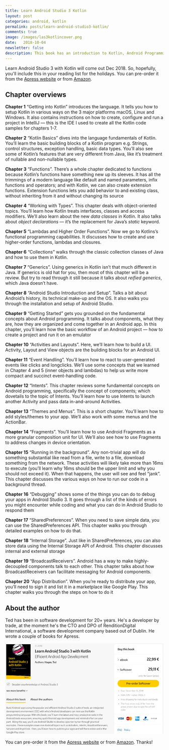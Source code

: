 ```yaml
---
title: Learn Android Studio 3 Kotlin
layout: post
categories: android, kotlin
permalink: posts/learn-android-studio3-kotlin/
comments: true
image: /images/las3kotlincover.png
date:   2018-10-04 
newsletter: false
description: This book has an introduction to Kotlin, Android Programming and of course, Android Studio IDE
---
```




Learn Android Studio 3 with Kotlin will come out Dec 2018. So, hopefully, you'll include this in your reading list for the holidays. You can pre-order it from the <a class="inline-button" href="https://www.apress.com/gp/book/9781484239063" target="_blank">Apress website</a> or from <a class="inline-button" href="https://www.amazon.com/Learn-Android-Studio-Kotlin-Development/dp/1484239067/ref=sr_1_1?ie=UTF8&qid=1539340099&sr=8-1&keywords=learn+android+studio+3+with+kotlin" target="_blank" >Amazon</a>. 

## Chapter overviews

**Chapter 1** “Getting into Kotlin” introduces the language. It tells you how to setup Kotlin in various ways on the 3 major platforms macOS, Linux and Windows.  It also contains instructions on how to create, configure and run a project in IntelliJ — this is the IDE I used to create all the Kotlin code samples for chapters 1-7.

 

**Chapter 2** “Kotlin Basics” dives into the language fundamentals of Kotlin. You’ll learn the basic building blocks of a Kotlin program e.g. Strings, control structures, exception handling, basic data types. You’ll also see some of Kotlin’s features that are very different from Java, like it’s treatment of nullable and non-nullable types.

 

**Chapter 3** “Functions”. There’s a whole chapter dedicated to functions because Kotlin’s functions have something new up its sleeves. It has all the trimmings of a modern language like default and named parameters, infix functions and operators; and with Kotlin, we can also create extension functions. Extension functions lets you add behavior to and existing class, without inheriting from it and without changing its source

 

**Chapter 4** “Working with Types”. This chapter deals with object-oriented topics. You’ll learn how Kotlin treats interfaces, classes and access modifiers. We’ll also learn about the new *data classes* in Kotlin. It also talks about *object declarations* — it’s the replacement for Java’s *static* keyword.

 

**Chapter 5** “Lambdas and Higher Order Functions”.  Now we go to Kotlins’s functional programming capabilities. It discusses how to create and use higher-order functions, lambdas and closures.

 

**Chapter 6** “Collections” walks through the classic collection classes of Java and how to use them in Kotlin.

 

**Chapter 7** “Generics”. Using generics in Kotlin isn’t that much different in Java. If generics is old hat for you, then most of this chapter will be a review. But try to read through it still because it talks about *reified generics*, which Java doesn’t have.

 

**Chapter 8** “Android Studio Introduction and Setup”.  Talks a bit about Android’s history, its technical make-up and the OS. It also walks you through the installation and setup of Android Studio.

 

**Chapter 9** “Getting Started” gets you grounded on the fundamental concepts about Android programming. It talks about components, what they are, how they are organized and come together in an Android app. In this chapter, you’ll learn how the basic workflow of an Android project — how to create a project and run it on an emulator

 

**Chapter 10** “Activities and Layouts”. Here, we’ll learn how to build a UI. Activity, Layout and View objects are the building blocks for an Android UI.

 

**Chapter 11** “Event Handling”. You’ll learn how to react to user-generated events like clicks and longclicks. We’ll use some concepts that we learned in Chapter 4 and 5 (inner objects and lambdas) to help us write more compact and succinct event-handling code.

 

**Chapter 12** “Intents”.  This chapter reviews some fundamental concepts on Android programming, specifically the concept of components; which dovetails to the topic of Intents. You’ll learn how to use Intents to launch another Activity and pass data in-and-around Activities.

 

**Chapter 13** “Themes and Menus”. This is a short chapter. You’ll learn how to add styles/themes to your app. We’ll also work with some menus and the ActionBar.

 

**Chapter 14** “Fragments”.  You’ll learn how to use Android Fragments as a more granular composition unit for UI. We’ll also see how to use Fragments to address changes in device orientation.

 

**Chapter 15** “Running in the background”. Any non-trivial app will do something substantial like read from a file, write to a file, download something from the network. These activities will likely take more than 16ms to execute (you’ll learn why 16ms should be the upper limit and why you should not exceed it). When that happens, the user will see and feel “jank”.  This chapter discusses the various ways on how to run our code in a background thread.

 

**Chapter 16** “Debugging” shows some of the things you can do to debug your apps in Android Studio 3. It goes through a list of the kinds of errors you might encounter while coding and what you can do in Android Studio to respond them

 

**Chapter 17** “SharedPreferences”. When you need to save simple data, you can use the SharedPreferences API. This chapter walks you through detailed examples on how to do that.

 

**Chapter 18** “Internal Storage”. Just like in SharedPreferences, you can also store data using the Internal Storage API of Android. This chapter discusses internal and external storage 

 

**Chapter 19** “BroadcastReceivers”. Android has a way to make highly-decoupled components talk to each other. This chapter talks about how BroadcastReceivers can facilitate messaging for Android components. 

 

**Chapter 20** “App Distribution”. When you’re ready to distribute your app, you’ll need to sign it and list it in a marketplace like Google Play. This chapter walks you through the steps on how to do it



## About the author

Ted has been in software development for 20+ years. He's a developer by trade, at the moment he's the CTO and DPO of RenditionDigital International, a software development company based out of Dublin. He wrote a couple of books for Apress.



![](/images/las3kotlin.png)

You can pre-order it from the <a class="inline-button" href="https://www.apress.com/gp/book/9781484239063" target="_blank">Apress website</a> or from <a class="inline-button" href="https://www.amazon.com/Learn-Android-Studio-Kotlin-Development/dp/1484239067/ref=sr_1_1?ie=UTF8&qid=1539340099&sr=8-1&keywords=learn+android+studio+3+with+kotlin" target="_blank" >Amazon</a>. Thanks!
 